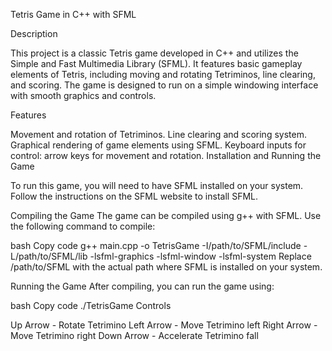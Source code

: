 Tetris Game in C++ with SFML

Description

This project is a classic Tetris game developed in C++ and utilizes the Simple and Fast Multimedia Library (SFML). It features basic gameplay elements of Tetris, including moving and rotating Tetriminos, line clearing, and scoring. The game is designed to run on a simple windowing interface with smooth graphics and controls.

Features

Movement and rotation of Tetriminos.
Line clearing and scoring system.
Graphical rendering of game elements using SFML.
Keyboard inputs for control: arrow keys for movement and rotation.
Installation and Running the Game

To run this game, you will need to have SFML installed on your system. Follow the instructions on the SFML website to install SFML.

Compiling the Game
The game can be compiled using g++ with SFML. Use the following command to compile:

bash
Copy code
g++ main.cpp -o TetrisGame -I/path/to/SFML/include -L/path/to/SFML/lib -lsfml-graphics -lsfml-window -lsfml-system
Replace /path/to/SFML with the actual path where SFML is installed on your system.

Running the Game
After compiling, you can run the game using:

bash
Copy code
./TetrisGame
Controls

Up Arrow - Rotate Tetrimino
Left Arrow - Move Tetrimino left
Right Arrow - Move Tetrimino right
Down Arrow - Accelerate Tetrimino fall
